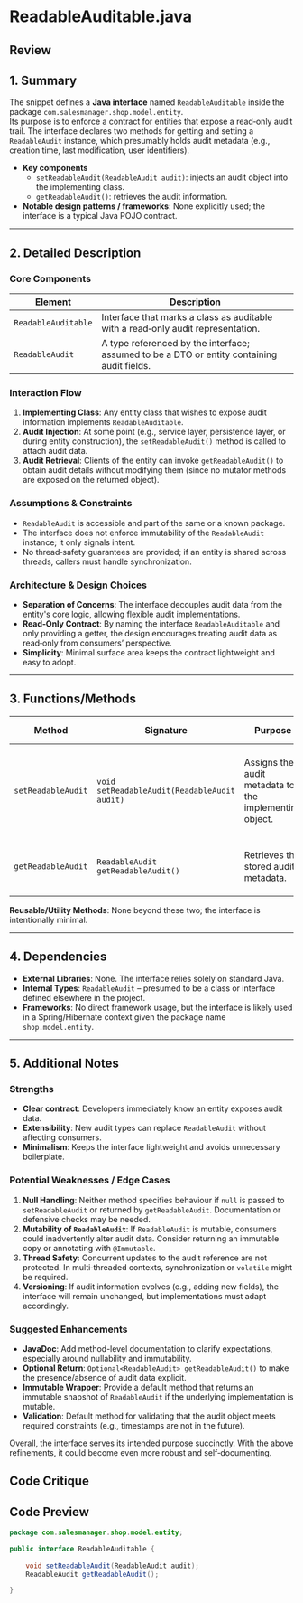 # ReadableAuditable.java

## Review

## 1. Summary
The snippet defines a **Java interface** named `ReadableAuditable` inside the package `com.salesmanager.shop.model.entity`.  
Its purpose is to enforce a contract for entities that expose a read‑only audit trail. The interface declares two methods for getting and setting a `ReadableAudit` instance, which presumably holds audit metadata (e.g., creation time, last modification, user identifiers).

- **Key components**
  - `setReadableAudit(ReadableAudit audit)`: injects an audit object into the implementing class.
  - `getReadableAudit()`: retrieves the audit information.
- **Notable design patterns / frameworks**: None explicitly used; the interface is a typical Java POJO contract.

---

## 2. Detailed Description
### Core Components
| Element | Description |
|---------|-------------|
| `ReadableAuditable` | Interface that marks a class as auditable with a read‑only audit representation. |
| `ReadableAudit` | A type referenced by the interface; assumed to be a DTO or entity containing audit fields. |

### Interaction Flow
1. **Implementing Class**: Any entity class that wishes to expose audit information implements `ReadableAuditable`.
2. **Audit Injection**: At some point (e.g., service layer, persistence layer, or during entity construction), the `setReadableAudit()` method is called to attach audit data.
3. **Audit Retrieval**: Clients of the entity can invoke `getReadableAudit()` to obtain audit details without modifying them (since no mutator methods are exposed on the returned object).

### Assumptions & Constraints
- `ReadableAudit` is accessible and part of the same or a known package.
- The interface does not enforce immutability of the `ReadableAudit` instance; it only signals intent.
- No thread‑safety guarantees are provided; if an entity is shared across threads, callers must handle synchronization.

### Architecture & Design Choices
- **Separation of Concerns**: The interface decouples audit data from the entity's core logic, allowing flexible audit implementations.
- **Read‑Only Contract**: By naming the interface `ReadableAuditable` and only providing a getter, the design encourages treating audit data as read‑only from consumers’ perspective.
- **Simplicity**: Minimal surface area keeps the contract lightweight and easy to adopt.

---

## 3. Functions/Methods
| Method | Signature | Purpose | Inputs | Outputs | Side Effects |
|--------|-----------|---------|--------|---------|--------------|
| `setReadableAudit` | `void setReadableAudit(ReadableAudit audit)` | Assigns the audit metadata to the implementing object. | `ReadableAudit audit` – an audit instance (can be `null`). | None | Stores the reference internally; may overwrite previous value. |
| `getReadableAudit` | `ReadableAudit getReadableAudit()` | Retrieves the stored audit metadata. | None | `ReadableAudit` – the stored audit instance (may be `null`). | None |

**Reusable/Utility Methods**: None beyond these two; the interface is intentionally minimal.

---

## 4. Dependencies
- **External Libraries**: None. The interface relies solely on standard Java.
- **Internal Types**: `ReadableAudit` – presumed to be a class or interface defined elsewhere in the project.
- **Frameworks**: No direct framework usage, but the interface is likely used in a Spring/Hibernate context given the package name `shop.model.entity`.

---

## 5. Additional Notes
### Strengths
- **Clear contract**: Developers immediately know an entity exposes audit data.
- **Extensibility**: New audit types can replace `ReadableAudit` without affecting consumers.
- **Minimalism**: Keeps the interface lightweight and avoids unnecessary boilerplate.

### Potential Weaknesses / Edge Cases
1. **Null Handling**: Neither method specifies behaviour if `null` is passed to `setReadableAudit` or returned by `getReadableAudit`. Documentation or defensive checks may be needed.
2. **Mutability of `ReadableAudit`**: If `ReadableAudit` is mutable, consumers could inadvertently alter audit data. Consider returning an immutable copy or annotating with `@Immutable`.
3. **Thread Safety**: Concurrent updates to the audit reference are not protected. In multi‑threaded contexts, synchronization or `volatile` might be required.
4. **Versioning**: If audit information evolves (e.g., adding new fields), the interface will remain unchanged, but implementations must adapt accordingly.

### Suggested Enhancements
- **JavaDoc**: Add method-level documentation to clarify expectations, especially around nullability and immutability.
- **Optional Return**: `Optional<ReadableAudit> getReadableAudit()` to make the presence/absence of audit data explicit.
- **Immutable Wrapper**: Provide a default method that returns an immutable snapshot of `ReadableAudit` if the underlying implementation is mutable.
- **Validation**: Default method for validating that the audit object meets required constraints (e.g., timestamps are not in the future).

Overall, the interface serves its intended purpose succinctly. With the above refinements, it could become even more robust and self‑documenting.

## Code Critique



## Code Preview

```java
package com.salesmanager.shop.model.entity;

public interface ReadableAuditable {
	
	void setReadableAudit(ReadableAudit audit);
	ReadableAudit getReadableAudit();

}



```
